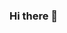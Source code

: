 ### Hi there 👋

<!--
**salvatierrakarenm/salvatierrakarenm** is a ✨ _special_ ✨ repository because its `README.md` (this file) appears on your GitHub profile.

Here are some ideas to get you started:

- 🔭 I’m currently working on GCBA
- 🌱 I’m currently learning Typescript and React in deep
- 👯 I’m looking to collaborate on react projects 
- 📫 How to reach me: salvatierrakarenm@gmail.com
-->
